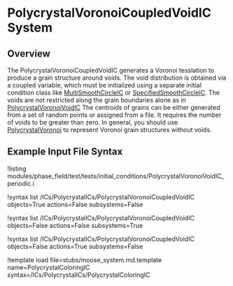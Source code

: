 # PolycrystalVoronoiCoupledVoidIC System

## Overview

The PolycrystalVoronoiCoupledVoidIC generates a Voronoi tesslation to produce a grain structure around voids. The void distribution is obtained via a coupled variable, which must be initialized using a separate initial condition class like [MultiSmoothCircleIC](/MultiSmoothCircleIC) or [SpecifiedSmoothCircleIC](/SpecifiedSmoothCircleIC). The voids are not restricted along the grain boundaries alone as in [PolycrystalVoronoiVoidIC](/PolycrystalVoronoiVoidIC) The centroids of grains can be either generated from a set of random points or assigned from a file. It requires the number of voids to be greater than zero. In general, you should use [PolycrystalVoronoi](/PolycrystalVoronoi.md) to represent Voronoi grain structures without voids.

## Example Input File Syntax

!listing modules/phase_field/test/tests/initial_conditions/PolycrystalVoronoiVoidIC_periodic.i

!syntax list /ICs/PolycrystalICs/PolycrystalVoronoiCoupledVoidIC objects=True actions=False subsystems=False

!syntax list /ICs/PolycrystalICs/PolycrystalVoronoiCoupledVoidIC objects=False actions=False subsystems=True

!syntax list /ICs/PolycrystalICs/PolycrystalVoronoiCoupledVoidIC objects=False actions=True subsystems=False

!template load file=stubs/moose_system.md.template name=PolycrystalColoringIC syntax=/ICs/PolycrystalICs/PolycrystalColoringIC
